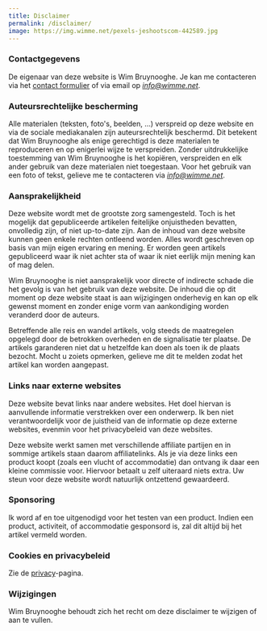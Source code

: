 ```yaml
---
title: Disclaimer
permalink: /disclaimer/
image: https://img.wimme.net/pexels-jeshootscom-442589.jpg
---
```


### Contactgegevens

De eigenaar van deze website is Wim Bruynooghe. Je kan me contacteren via het [contact formulier](/contact/) of via email op *info@wimme.net*.

### Auteursrechtelijke bescherming

Alle materialen (teksten, foto's, beelden, ...) verspreid op deze website en via de sociale mediakanalen zijn auteursrechtelijk beschermd. Dit betekent dat Wim Bruynooghe als enige gerechtigd is deze materialen te reproduceren en op enigerlei wijze te verspreiden. Zonder uitdrukkelijke toestemming van Wim Bruynooghe is het kopiëren, verspreiden en elk ander gebruik van deze materialen niet toegestaan. Voor het gebruik van een foto of tekst, gelieve me te contacteren via *info@wimme.net*.

### Aansprakelijkheid

Deze website wordt met de grootste zorg samengesteld. Toch is het mogelijk dat gepubliceerde artikelen feitelijke onjuistheden bevatten, onvolledig zijn, of niet up-to-date zijn. Aan de inhoud van deze website kunnen geen enkele rechten ontleend worden. Alles wordt geschreven op basis van mijn eigen ervaring en mening. Er worden geen artikels gepubliceerd waar ik niet achter sta of waar ik niet eerlijk mijn mening kan of mag delen.

Wim Bruynooghe is niet aansprakelijk voor directe of indirecte schade die het gevolg is van het gebruik van deze website. De inhoud die op dit moment op deze website staat is aan wijzigingen onderhevig en kan op elk gewenst moment en zonder enige vorm van aankondiging worden veranderd door de auteurs.

Betreffende alle reis en wandel artikels, volg steeds de maatregelen opgelegd door de betrokken overheden en de signalisatie ter plaatse. De artikels garanderen niet dat u hetzelfde kan doen als toen ik de plaats bezocht. Mocht u zoiets opmerken, gelieve me dit te melden zodat het artikel kan worden aangepast.

### Links naar externe websites

Deze website bevat links naar andere websites. Het doel hiervan is aanvullende informatie verstrekken over een onderwerp. Ik ben niet verantwoordelijk voor de juistheid van de informatie op deze externe websites, evenmin voor het privacybeleid van deze websites.

Deze website werkt samen met verschillende affiliate partijen en in sommige artikels staan daarom affiliatelinks. Als je via deze links een product koopt (zoals een vlucht of accommodatie) dan ontvang ik daar een kleine commissie voor. Hiervoor betaalt u zelf uiteraard niets extra. Uw steun voor deze website wordt natuurlijk ontzettend gewaardeerd.

### Sponsoring

Ik word af en toe uitgenodigd voor het testen van een product. Indien een product, activiteit, of accommodatie gesponsord is, zal dit altijd bij het artikel vermeld worden.

### Cookies en privacybeleid

Zie de [privacy](/privacy/)-pagina.

### Wijzigingen

Wim Bruynooghe behoudt zich het recht om deze disclaimer te wijzigen of aan te vullen.
